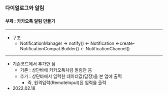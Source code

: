 ### 다이얼로그와 알림
#### 부제 : 카카오톡 알림 만들기
------------------------------------
* 구조
  *  NotificationManager -> notify() <- Notification <-create- NotificationCompat.Builder() <- NotificationChannel()
------------------------------
* 기존코드에서 추가한 점
  * 기존 : 상단바에 카카오톡처럼 알림만 뜸
  * 추가 :  상단바에서 입력한 데이터값(답장)을 본 앱에 출력
    * 즉, 원격입력(RemoteInput)된 입력을 출력
* 2022.02.18
